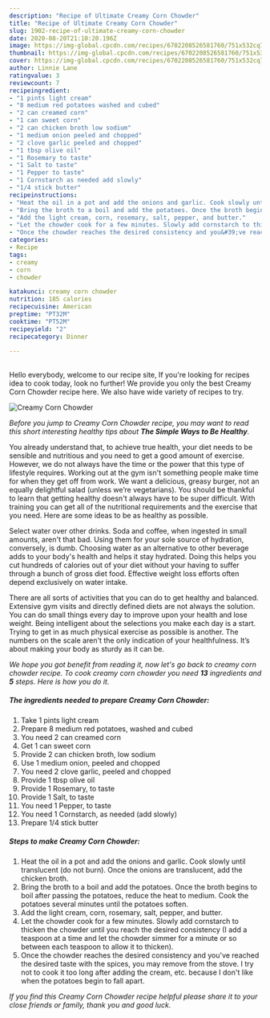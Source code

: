 ```yaml
---
description: "Recipe of Ultimate Creamy Corn Chowder"
title: "Recipe of Ultimate Creamy Corn Chowder"
slug: 1902-recipe-of-ultimate-creamy-corn-chowder
date: 2020-08-20T21:10:20.196Z
image: https://img-global.cpcdn.com/recipes/6702208526581760/751x532cq70/creamy-corn-chowder-recipe-main-photo.jpg
thumbnail: https://img-global.cpcdn.com/recipes/6702208526581760/751x532cq70/creamy-corn-chowder-recipe-main-photo.jpg
cover: https://img-global.cpcdn.com/recipes/6702208526581760/751x532cq70/creamy-corn-chowder-recipe-main-photo.jpg
author: Linnie Lane
ratingvalue: 3
reviewcount: 7
recipeingredient:
- "1 pints light cream"
- "8 medium red potatoes washed and cubed"
- "2 can creamed corn"
- "1 can sweet corn"
- "2 can chicken broth low sodium"
- "1 medium onion peeled and chopped"
- "2 clove garlic peeled and chopped"
- "1 tbsp olive oil"
- "1 Rosemary to taste"
- "1 Salt to taste"
- "1 Pepper to taste"
- "1 Cornstarch as needed add slowly"
- "1/4 stick butter"
recipeinstructions:
- "Heat the oil in a pot and add the onions and garlic. Cook slowly until translucent (do not burn). Once the onions are translucent, add the chicken broth."
- "Bring the broth to a boil and add the potatoes. Once the broth begins to boil after passing the potatoes, reduce the heat to medium. Cook the potatoes several minutes until the potatoes soften."
- "Add the light cream, corn, rosemary, salt, pepper, and butter."
- "Let the chowder cook for a few minutes. Slowly add cornstarch to thicken the chowder until you reach the desired consistency (I add a teaspoon at a time and let the chowder simmer for a minute or so between each teaspoon to allow it to thicken)."
- "Once the chowder reaches the desired consistency and you&#39;ve reached the desired taste with the spices, you may remove from the stove. I try not to cook it too long after adding the cream, etc. because I don&#39;t like when the potatoes begin to fall apart."
categories:
- Recipe
tags:
- creamy
- corn
- chowder

katakunci: creamy corn chowder 
nutrition: 185 calories
recipecuisine: American
preptime: "PT32M"
cooktime: "PT52M"
recipeyield: "2"
recipecategory: Dinner

---
```

<br>
Hello everybody, welcome to our recipe site, If you're looking for recipes idea to cook today, look no further! We provide you only the best Creamy Corn Chowder recipe here. We also have wide variety of recipes to try.
<br>


![Creamy Corn Chowder](https://img-global.cpcdn.com/recipes/6702208526581760/751x532cq70/creamy-corn-chowder-recipe-main-photo.jpg)

<i>Before you jump to Creamy Corn Chowder recipe, you may want to read this short interesting healthy tips about <strong>The Simple Ways to Be Healthy</strong>.</i>

You already understand that, to achieve true health, your diet needs to be sensible and nutritious and you need to get a good amount of exercise. However, we do not always have the time or the power that this type of lifestyle requires. Working out at the gym isn't something people make time for when they get off from work. We want a delicious, greasy burger, not an equally delightful salad (unless we’re vegetarians). You should be thankful to learn that getting healthy doesn't always have to be super difficult. With training you can get all of the nutritional requirements and the exercise that you need. Here are some ideas to be as healthy as possible.

Select water over other drinks. Soda and coffee, when ingested in small amounts, aren't that bad. Using them for your sole source of hydration, conversely, is dumb. Choosing water as an alternative to other beverage adds to your body's health and helps it stay hydrated. Doing this helps you cut hundreds of calories out of your diet without your having to suffer through a bunch of gross diet food. Effective weight loss efforts often depend exclusively on water intake.

There are all sorts of activities that you can do to get healthy and balanced. Extensive gym visits and directly defined diets are not always the solution. You can do small things every day to improve upon your health and lose weight. Being intelligent about the selections you make each day is a start. Trying to get in as much physical exercise as possible is another. The numbers on the scale aren't the only indication of your healthfulness. It’s about making your body as sturdy as it can be. 


<i>We hope you got benefit from reading it, now let's go back to creamy corn chowder recipe. To cook creamy corn chowder you need <strong>13</strong> ingredients and <strong>5</strong> steps. Here is how you do it.
</i>

##### The ingredients needed to prepare Creamy Corn Chowder:

1. Take 1 pints light cream
1. Prepare 8 medium red potatoes, washed and cubed
1. You need 2 can creamed corn
1. Get 1 can sweet corn
1. Provide 2 can chicken broth, low sodium
1. Use 1 medium onion, peeled and chopped
1. You need 2 clove garlic, peeled and chopped
1. Provide 1 tbsp olive oil
1. Provide 1 Rosemary, to taste
1. Provide 1 Salt, to taste
1. You need 1 Pepper, to taste
1. You need 1 Cornstarch, as needed (add slowly)
1. Prepare 1/4 stick butter


##### Steps to make Creamy Corn Chowder:

1. Heat the oil in a pot and add the onions and garlic. Cook slowly until translucent (do not burn). Once the onions are translucent, add the chicken broth.
1. Bring the broth to a boil and add the potatoes. Once the broth begins to boil after passing the potatoes, reduce the heat to medium. Cook the potatoes several minutes until the potatoes soften.
1. Add the light cream, corn, rosemary, salt, pepper, and butter.
1. Let the chowder cook for a few minutes. Slowly add cornstarch to thicken the chowder until you reach the desired consistency (I add a teaspoon at a time and let the chowder simmer for a minute or so between each teaspoon to allow it to thicken).
1. Once the chowder reaches the desired consistency and you&#39;ve reached the desired taste with the spices, you may remove from the stove. I try not to cook it too long after adding the cream, etc. because I don&#39;t like when the potatoes begin to fall apart.


<i>If you find this Creamy Corn Chowder recipe helpful please share it to your close friends or family, thank you and good luck.</i>
